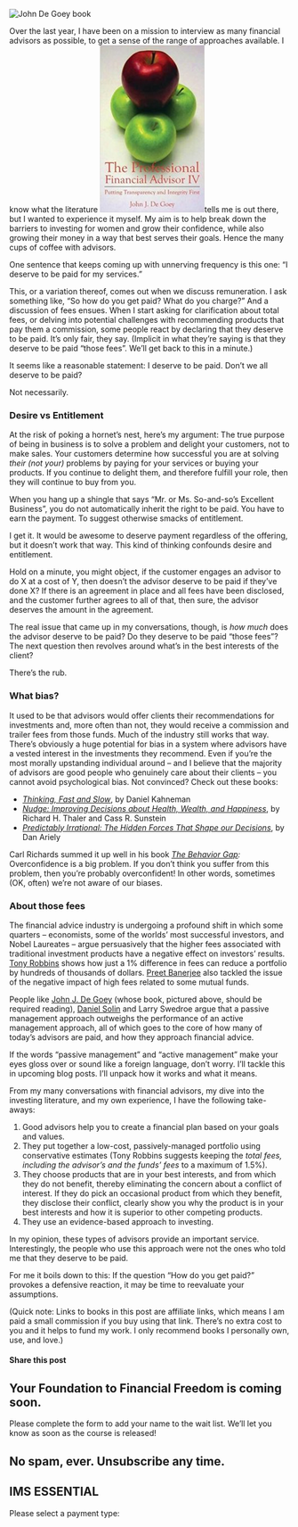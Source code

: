 ![John De Goey book](https://yourfinanciallaunchpad.com/wp-content/uploads/elementor/thumbs/John-De-Goey-book-2-qdc6cpthe1jg09nepcheyd0ymqwyqy89x64timb4aw.jpg "John De Goey book 2")

Over the last year, I have been on a mission to interview as many financial advisors as possible, to get a sense of the range of approaches available. I know what the literature ![](attachments/John-De-Goey-book-2-188x300.jpg)tells me is out there, but I wanted to experience it myself. My aim is to help break down the barriers to investing for women and grow their confidence, while also growing their money in a way that best serves their goals. Hence the many cups of coffee with advisors.

One sentence that keeps coming up with unnerving frequency is this one: “I deserve to be paid for my services.”

This, or a variation thereof, comes out when we discuss remuneration. I ask something like, “So how do you get paid? What do you charge?” And a discussion of fees ensues. When I start asking for clarification about total fees, or delving into potential challenges with recommending products that pay them a commission, some people react by declaring that they deserve to be paid. It’s only fair, they say. (Implicit in what they’re saying is that they deserve to be paid “those fees”. We’ll get back to this in a minute.)

It seems like a reasonable statement: I deserve to be paid. Don’t we all deserve to be paid?

Not necessarily.

### Desire vs Entitlement

At the risk of poking a hornet’s nest, here’s my argument: The true purpose of being in business is to solve a problem and delight your customers, not to make sales. Your customers determine how successful you are at solving *their (not your)* problems by paying for your services or buying your products. If you continue to delight them, and therefore fulfill your role, then they will continue to buy from you.

When you hang up a shingle that says “Mr. or Ms. So-and-so’s Excellent Business”, you do not automatically inherit the right to be paid. You have to earn the payment. To suggest otherwise smacks of entitlement.

I get it. It would be awesome to deserve payment regardless of the offering, but it doesn’t work that way. This kind of thinking confounds desire and entitlement.

Hold on a minute, you might object, if the customer engages an advisor to do X at a cost of Y, then doesn’t the advisor deserve to be paid if they’ve done X? If there is an agreement in place and all fees have been disclosed, and the customer further agrees to all of that, then sure, the advisor deserves the amount in the agreement.

The real issue that came up in my conversations, though, is *how much* does the advisor deserve to be paid? Do they deserve to be paid “those fees”? The next question then revolves around what’s in the best interests of the client?

There’s the rub.

### What bias?

It used to be that advisors would offer clients their recommendations for investments and, more often than not, they would receive a commission and trailer fees from those funds. Much of the industry still works that way. There’s obviously a huge potential for bias in a system where advisors have a vested interest in the investments they recommend. Even if you’re the most morally upstanding individual around – and I believe that the majority of advisors are good people who genuinely care about their clients – you cannot avoid psychological bias. Not convinced? Check out these books:

- [*Thinking, Fast and Slow*](https://amzn.to/2taT5c0), by Daniel Kahneman
- [*Nudge: Improving Decisions about Health, Wealth, and Happiness*,](https://amzn.to/2tbit17) by Richard H. Thaler and Cass R. Sunstein
- [*Predictably Irrational: The Hidden Forces That Shape our Decisions*](https://amzn.to/2MrOTgF), by Dan Ariely

Carl Richards summed it up well in his book *[The Behavior Gap](https://amzn.to/2JVtE8t):* Overconfidence is a big problem. If you don’t think you suffer from this problem, then you’re probably overconfident! In other words, sometimes (OK, often) we’re not aware of our biases.

### About those fees

The financial advice industry is undergoing a profound shift in which some quarters – economists, some of the worlds’ most successful investors, and Nobel Laureates – argue persuasively that the higher fees associated with traditional investment products have a negative effect on investors’ results. [Tony Robbins](https://amzn.to/2t6yaGW) shows how just a 1% difference in fees can reduce a portfolio by hundreds of thousands of dollars. [Preet Banerjee](http://wheredoesallmymoneygo.com/detailed-breakdown-of-the-real-impact-of-mers-on-an-investment-portfolio-over-time/) also tackled the issue of the negative impact of high fees related to some mutual funds.

People like [John J. De Goey](https://amzn.to/2JR1Wqn) (whose book, pictured above, should be required reading), [Daniel Solin](https://amzn.to/2JQqfEX) and Larry Swedroe argue that a passive management approach outweighs the performance of an active management approach, all of which goes to the core of how many of today’s advisors are paid, and how they approach financial advice.

If the words “passive management” and “active management” make your eyes gloss over or sound like a foreign language, don’t worry. I’ll tackle this in upcoming blog posts. I’ll unpack how it works and what it means.

From my many conversations with financial advisors, my dive into the investing literature, and my own experience, I have the following take-aways:

1. Good advisors help you to create a financial plan based on your goals and values.
2. They put together a low-cost, passively-managed portfolio using conservative estimates (Tony Robbins suggests keeping the *total fees, including the advisor’s and the funds’ fees* to a maximum of 1.5%).
3. They choose products that are in your best interests, and from which they do not benefit, thereby eliminating the concern about a conflict of interest. If they do pick an occasional product from which they benefit, they disclose their conflict, clearly show you why the product is in your best interests and how it is superior to other competing products.
4. They use an evidence-based approach to investing.

In my opinion, these types of advisors provide an important service. Interestingly, the people who use this approach were not the ones who told me that they deserve to be paid.

For me it boils down to this: If the question “How do you get paid?” provokes a defensive reaction, it may be time to reevaluate your assumptions.

(Quick note: Links to books in this post are affiliate links, which means I am paid a small commission if you buy using that link. There’s no extra cost to you and it helps to fund my work. I only recommend books I personally own, use, and love.)

#### Share this post

## Your Foundation to Financial Freedom is coming soon.

Please complete the form to add your name to the wait list. We’ll let you know as soon as the course is released!

## No spam, ever. Unsubscribe any time.

## IMS ESSENTIAL

Please select a payment type: